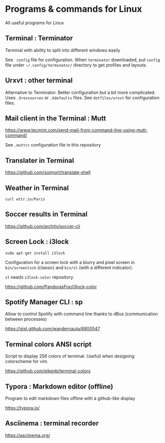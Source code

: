# Programs & commands for Linux

All useful programs for Linux

## Terminal : Terminator

Terminal with ability to split into different windows easily

See ` config` file for configuration.
When `terminator` downloaded, put `config` file under `~/.config/terminator/` directory to get profiles and layouts.

## Urxvt : other terminal

Alternative to Terminator. Better configuration but a bit more complicated. Uses `.Xressources` or `.Xdefaults` files. See `dotfiles/urxvt` for configuration files.

## Mail client in the Terminal : Mutt

https://www.tecmint.com/send-mail-from-command-line-using-mutt-command/

See `.muttrc` configuration file in this repository

## Translater in Terminal

https://github.com/soimort/translate-shell

## Weather in Terminal

`curl wttr.in/Paris`

## Soccer results in Terminal

https://github.com/architv/soccer-cli

## Screen Lock : i3lock

`sudo apt-get install i3lock`

Configuration for a screen lock with a blurry and pixel screen in `bin/screenlock` (classic) and `bin/sl` (with a different indicator). 

`sl` needs `i3lock-color` repository.

https://github.com/PandorasFox/i3lock-color

## Spotify Manager CLI : sp

Allow to control Spotify with command line thanks to dBus (communication between processes)

https://gist.github.com/wandernauta/6800547

## Terminal colors ANSI script

Script to display 256 colors of terminal. Usefull when designing colorscheme for vim.

https://github.com/eikenb/terminal-colors

## Typora :  Markdown editor (offline)

Program to edit markdown files offline with a github-like display 

https://typora.io/

## Asciinema : terminal recorder

https://asciinema.org/

